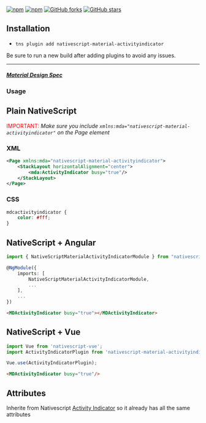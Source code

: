 [![npm](https://img.shields.io/npm/v/nativescript-material-activityindicator.svg)](https://www.npmjs.com/package/nativescript-material-activityindicator)
[![npm](https://img.shields.io/npm/dt/nativescript-material-activityindicator.svg?label=npm%20downloads)](https://www.npmjs.com/package/nativescript-material-activityindicator)
[![GitHub forks](https://img.shields.io/github/forks/Akylas/nativescript-material-components.svg)](https://github.com/Akylas/nativescript-material-components/network)
[![GitHub stars](https://img.shields.io/github/stars/Akylas/nativescript-material-components.svg)](https://github.com/Akylas/nativescript-material-components/stargazers)

## Installation

* `tns plugin add nativescript-material-activityindicator`

Be sure to run a new build after adding plugins to avoid any issues.

---

##### [Material Design Spec](https://material.io/design/components/progress-indicators.html#circular-progress-indicators)

### Usage


## Plain NativeScript

<span style="color:red">IMPORTANT: </span>_Make sure you include `xmlns:mda="nativescript-material-activityindicator"` on the Page element_

### XML

```XML
<Page xmlns:mda="nativescript-material-activityindicator">
    <StackLayout horizontalAlignment="center">
        <mda:ActivityIndicator busy="true"/>
    </StackLayout>
</Page>
```

### CSS

```CSS
mdcactivityindicator {
    color: #fff;
}
```

## NativeScript + Angular

```typescript
import { NativeScriptMaterialActivityIndicatorModule } from "nativescript-material-activityindicator/angular";

@NgModule({
    imports: [
        NativeScriptMaterialActivityIndicatorModule,
        ...
    ],
    ...
})
```

```html
<MDActivityIndicator busy="true"></MDActivityIndicator>
```

## NativeScript + Vue

```javascript
import Vue from 'nativescript-vue';
import ActivityIndicatorPlugin from 'nativescript-material-activityindicator/vue';

Vue.use(ActivityIndicatorPlugin);
```

```html
<MDActivityIndicator busy="true"/>
```

## Attributes

Inherite from Nativescript [Activity Indicator](https://docs.nativescript.org/ui/ns-ui-widgets/activity-indicator) so it already has all the same attributes
